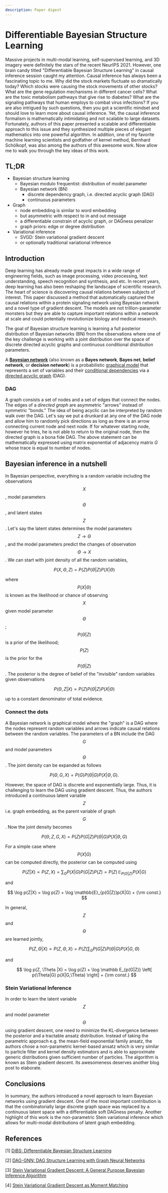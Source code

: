 ```yaml
---
description: Paper digest
---
```


# Differentiable Bayesian Structure Learning

Massive projects in multi-modal learning, self-supervised learning, and 3D imagery were definitely the stars of the recent NeurIPS 2021. However, one brain candy titled "Differentiable Bayesian Structure Learning" in causal inference session caught my attention. Causal inference has always been a fascinating topic to me. Why did the stock markets fluctuate so dramatically today? Which stocks were causing the stock movements of other stocks? What are the gene regulation mechanisms in different cancer cells? What are the toxic metabolism pathways that give rise to diabetes? What are the signaling pathways that human employs to combat virus infections? If you are also intrigued by such questions, then you got a scientific mindset and should love to learn more about causal inference. Yet, the causal inference formalism is mathematically intimidating and not scalable to large datasets. Fortunately, authors of this paper presented a scalable and differentiable approach to this issue and they synthesized multiple pieces of elegant mathematics into one powerful algorithm. In addition, one of my favorite machine learning scientists and godfather of kernel method, Bernhard Schölkopf, was also among the authors of this awesome work. Now allow me to walk you through the key ideas of this work.

## TL;DR

* Bayesian structure learning
  * Bayesian modulo frequentist: distribution of model parameter
  * Bayesian network (BN)
    * discrete dependency graph, i.e. directed acyclic graph (DAG)
    * continuous parameters
* Graph
  * node embedding is similar to word embedding
  * but asymmetric with respect to in and out message
  * a differentiable constrain of acyclic graph, or DAGness penalizer
  * graph priors: edge or degree distribution
* Variational inference
  * SVGD: Stein variational gradient descent
  * or optionally traditional variational inference

## Introduction

Deep learning has already made great impacts in a wide range of engineering fields, such as image processing, video processing, text understanding, speech recognition and synthesis, and etc. In recent years, deep learning has also been reshaping the landscape of scientific research. The heart of science is discovering causal relations between subjects of interest. This paper discussed a method that automatically captured the causal relations within a protein signaling network using Bayesian network and a novel type of gradient descent. The models are not trillion-parameter monsters but they are able to capture important relations within a network at scale and could potentially revolutionize biology and medical research.

The goal of Bayesian structure learning is learning a full posterior distribution of Bayesian networks (BN) from the observations where one of the key challenge is working with a joint distribution over the space of discrete directed acyclic graphs and continuous conditional distribution parameters.

A [**Bayesian network**](https://en.wikipedia.org/wiki/Bayesian\_network) (also known as a **Bayes network**, **Bayes net**, **belief network**, or **decision network**) is a probabilistic [graphical model](https://en.wikipedia.org/wiki/Graphical\_model) that represents a set of variables and their [conditional dependencies](https://en.wikipedia.org/wiki/Conditional\_dependence) via a [directed acyclic graph](https://en.wikipedia.org/wiki/Directed\_acyclic\_graph) (DAG).

### DAG

A graph consists a set of nodes and a set of edges that connect the nodes. The edges of a _directed graph_ are asymmetric "arrows" instead of symmetric "bonds." The idea of being acyclic can be interpreted by random walk over the DAG. Let's say we put a drunkard at any one of the DAG node and allow him to randomly pick directions as long as there is an arrow connecting current node and next node. If for whatever starting node, however he tries, he is not able to return to the original node, then the directed graph is a bona fide DAG. The above statement can be mathematically expressed using matrix exponential of adjacency matrix $G$ whose trace is equal to number of nodes.

## Bayesian inference in a nutshell

In Bayesian perspective, everything is a random variable including the observations $$X$$, model parameters $$\Theta$$, and latent states $$Z$$. Let's say the latent states determines the model parameters $$Z\rightarrow \Theta$$, and the model parameters predict the changes of observation $$\Theta \rightarrow X$$. We can start with joint density of all the random variables,

$$
P(X, \Theta, Z) = P(Z) P(\Theta| Z) P(X|\Theta)
$$

where $$P(X|\Theta)$$ is known as the likelihood or chance of observing $$X$$ given model parameter $$\Theta$$; $$P(\Theta|Z)$$ is a prior of the likelihood; $$P(Z)$$ is the prior for the $$P(\Theta|Z)$$. The posterior is the degree of belief of the "invisible" random variables given observations

$$
P(\Theta, Z| X) \propto P(Z) P(\Theta|Z) P(X|\Theta)
$$

up to a constant denominator of total evidence.

### Connect the dots

A Bayesian network is graphical model where the "graph" is a DAG where the nodes represent random variables and arrows indicate causal relations between the random variables. The parameters of a BN include the DAG $$G$$ and model parameters $$\Theta$$. The joint density can be expanded as follows

$$
P(\Theta, G, X) = P(G)P(\Theta|G)P(X|\Theta, G).
$$

However, the space of DAG is discrete and exponentially large. Thus, it is challenging to learn the DAG using gradient descent. Thus, the authors introduced a continuous latent variable $$Z$$ i.e. graph embedding, as the parent variable of graph $$G$$. Now the joint density becomes

$$
P(\Theta, Z, G, X) = P(Z)P(G|Z)P(\Theta|G)P(X|\Theta, G)
$$

For a simple case where $$P(X|G)$$ can be computed directly, the posterior can be computed using

$$
P(Z|X) \propto P(Z, X) = \sum_G P(X|G)P(G|Z)P(Z) = P(Z)\,\mathbb E_{P(G|Z)}P(X|G)
$$

and

$$
\log p(Z|X) = \log p(Z) + \log \mathbb{E}_{p(G|Z)}p(X|G) + {\rm const.}
$$

In general, $$Z$$ and $$\Theta$$ are learned jointly,

$$
P(Z,\Theta|X) \propto P(Z,\Theta,X) = P(Z) \sum_G P(G|Z) P(\Theta|G) P(X|G,\Theta)
$$

and

$$
\log p(Z, \Theta |X) = \log p(Z) + \log \mathbb E_{p(G|Z)} \left[ p(\Theta|G) p(X|G,\Theta) \right] + {\rm const.}
$$

### Stein Variational Inference

In order to learn the latent variable $$Z$$ and model parameter $$\Theta$$ using gradient descent, one need to minimize the KL-divergence between the posterior and a tractable ansatz distribution. Instead of taking the parametric approach e.g. the mean-field exponential family ansatz, the authors chose a non-parametric kernel-based ansatz which is very similar to particle filter and kernel density estimators and is able to approximate generic distributions given sufficient number of particles. The algorithm is known as Stein gradient descent. Its awesomeness deserves another blog post to elaborate.

## Conclusions

In summary, the authors introduced a novel approach to learn Bayesian networks using gradient descent. One of the most important contribution is that the combinatorially large discrete graph space was replaced by a continuous latent space with a differentiable soft DAGness penalty. Another highlight of this work is the non-parametric Stein variational inference which allows for multi-modal distributions of latent graph embedding.

## References

\[1] [DiBS: Differentiable Bayesian Structure Learning](https://arxiv.org/abs/2105.11839)

\[2] [DAG-GNN: DAG Structure Learning with Graph Neural Networks](https://arxiv.org/abs/1904.10098)

\[3] [Stein Variational Gradient Descent: A General Purpose Bayesian Inference Algorithm](https://arxiv.org/abs/1608.04471)

\[4] [Stein Variational Gradient Descent as Moment Matching](https://arxiv.org/abs/1810.11693)
